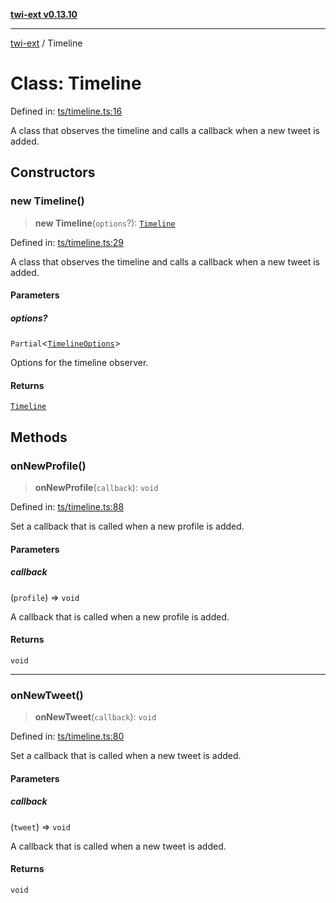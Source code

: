 [**twi-ext v0.13.10**](../README.md)

***

[twi-ext](../README.md) / Timeline

# Class: Timeline

Defined in: [ts/timeline.ts:16](https://github.com/Robot-Inventor/twi-ext/blob/b5abce6489582ace276086c7d8397f43288181c4/src/ts/timeline.ts#L16)

A class that observes the timeline and calls a callback when a new tweet is added.

## Constructors

### new Timeline()

> **new Timeline**(`options`?): [`Timeline`](Timeline.md)

Defined in: [ts/timeline.ts:29](https://github.com/Robot-Inventor/twi-ext/blob/b5abce6489582ace276086c7d8397f43288181c4/src/ts/timeline.ts#L29)

A class that observes the timeline and calls a callback when a new tweet is added.

#### Parameters

##### options?

`Partial`\<[`TimelineOptions`](../interfaces/TimelineOptions.md)\>

Options for the timeline observer.

#### Returns

[`Timeline`](Timeline.md)

## Methods

### onNewProfile()

> **onNewProfile**(`callback`): `void`

Defined in: [ts/timeline.ts:88](https://github.com/Robot-Inventor/twi-ext/blob/b5abce6489582ace276086c7d8397f43288181c4/src/ts/timeline.ts#L88)

Set a callback that is called when a new profile is added.

#### Parameters

##### callback

(`profile`) => `void`

A callback that is called when a new profile is added.

#### Returns

`void`

***

### onNewTweet()

> **onNewTweet**(`callback`): `void`

Defined in: [ts/timeline.ts:80](https://github.com/Robot-Inventor/twi-ext/blob/b5abce6489582ace276086c7d8397f43288181c4/src/ts/timeline.ts#L80)

Set a callback that is called when a new tweet is added.

#### Parameters

##### callback

(`tweet`) => `void`

A callback that is called when a new tweet is added.

#### Returns

`void`
